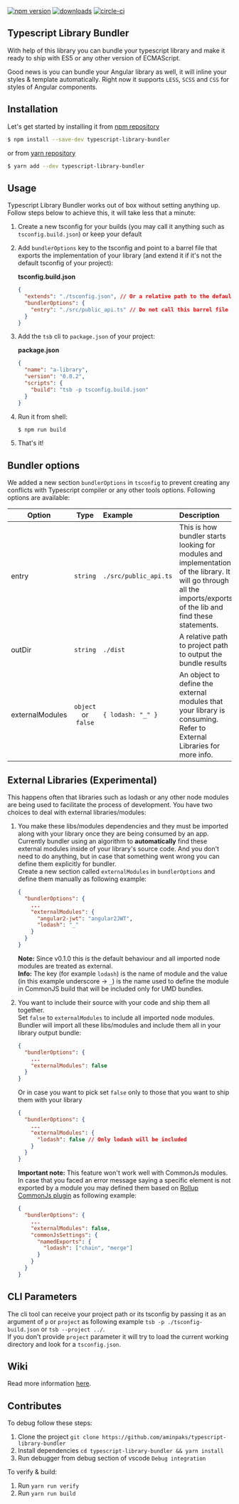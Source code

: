 [![npm version](https://badge.fury.io/js/typescript-library-bundler.svg)](https://badge.fury.io/js/typescript-library-bundler)
[![downloads](https://img.shields.io/npm/dm/typescript-library-bundler.svg)](https://npmjs.org/package/typescript-library-bundler)
[![circle-ci](https://circleci.com/gh/aminpaks/typescript-library-bundler/tree/master.svg?style=shield&circle-token=fb6b66aca044ec66bb079fe4d3e5f1ce17109c83)](https://circleci.com/gh/aminpaks/typescript-library-bundler/tree/master)

## Typescript Library Bundler

With help of this library you can bundle your typescript library and make it ready to ship with ES5 or any other version of ECMAScript.

Good news is you can bundle your Angular library as well, it will inline your styles & template automatically. Right now it supports `LESS`, `SCSS` and `CSS` for styles of Angular components.

## Installation
Let's get started by installing it from [npm repository](https://www.npmjs.com/package/typescript-library-bundler)
```sh
$ npm install --save-dev typescript-library-bundler
```
or from [yarn repository](https://yarnpkg.com/en/package/typescript-library-bundler)
```sh
$ yarn add --dev typescript-library-bundler
```

## Usage
Typescript Library Bundler works out of box without setting anything up. Follow steps below to achieve this, it will take less that a minute:
1. Create a new tsconfig for your builds (you may call it anything such as `tsconfig.build.json`) or keep your default
2. Add `bundlerOptions` key to the tsconfig and point to a barrel file that exports the implementation of your library (and extend it if it's not the default tsconfig of your project):   

    **tsconfig.build.json**
    ```json
    {
      "extends": "./tsconfig.json", // Or a relative path to the default configs
      "bundlerOptions": {
        "entry": "./src/public_api.ts" // Do not call this barrel file "index.ts"
      }
    }
    ```

3. Add the `tsb` cli to `package.json` of your project:  

    **package.json**
    ```json
    {
      "name": "a-library",
      "version": "0.0.2",
      "scripts": {
        "build": "tsb -p tsconfig.build.json"
      }
    }
    ```
4. Run it from shell:
    ```sh
    $ npm run build
    ```
5. That's it!

## Bundler options
We added a new section `bundlerOptions` in `tsconfig` to prevent creating any conflicts with Typescript compiler or any other tools options. Following options are available:

| Option  | Type | Example | Description |
| ------- | :--: | :------ | :---------- |
| entry | `string` | `./src/public_api.ts` | This is how bundler starts looking for modules and implementation of the library. It will go through all the imports/exports of the lib and find these statements.
| outDir | `string` | `./dist` | A relative path to project path to output the bundle results
| externalModules | `object` or `false` | `{ lodash: "_" }` | An object to define the external modules that your library is consuming. Refer to External Libraries for more info.

## External Libraries (Experimental)
This happens often that libraries such as lodash or any other node modules are being used to facilitate the process of development. You have two choices to deal with external libraries/modules:
1. You make these libs/modules dependencies and they must be imported along with your library once they are being consumed by an app. Currently bundler using an algorithm to **automatically** find these external modules inside of your library's source code. And you don't need to do anything, but in case that something went wrong you can define them explicitly for bundler.   
Create a new section called `externalModules` in `bundlerOptions` and define them manually as following example:
    ```json
    {
      "bundlerOptions": {
        ...
        "externalModules": {
          "angular2-jwt": "angular2JWT",
          "lodash": "_"
        }
      }
    }
    ```
    **Note:** Since v0.1.0 this is the default behaviour and all imported node modules are treated as external.  
    **Info:** The key (for example `lodash`) is the name of module and the value (in this example underscore -> `_`) is the name used to define the module in CommonJS build that will be included only for UMD bundles. 

 2. You want to include their source with your code and ship them all together.   
  Set `false` to `externalModules` to include all imported node modules. Bundler will import all these libs/modules and include them all in your library output bundle:
    ```json
    {
      "bundlerOptions": {
        ...
        "externalModules": false
      }
    }
    ```
    Or in case you want to pick set `false` only to those that you want to ship them with your library
    ```json
    {
      "bundlerOptions": {
        ...
        "externalModules": {
          "lodash": false // Only lodash will be included
        }
      }
    }
    ```
    **Important note:** This feature won't work well with CommonJs modules. In case that you faced an error message saying a specific element is not exported by a module you may defined them based on [Rollup CommonJs plugin](https://github.com/rollup/rollup-plugin-commonjs) as following example:
    ```json
    {
      "bundlerOptions": {
        ...
        "externalModules": false,
        "commonJsSettings": {
          "namedExports": {
            "lodash": ["chain", "merge"]
          }
        }
      }
    }
    ```

 
## CLI Parameters
The cli tool can receive your project path or its tsconfig by passing it as an argument of `p` or `project` as following example `tsb -p ./tsconfig-build.json` or `tsb --project ../`.  
If you don't provide `project` parameter it will try to load the current working directory and look for a `tsconfig.json`.

## Wiki
Read more information [here](https://github.com/aminpaks/typescript-library-bundler/wiki).

## Contributes
To debug follow these steps:
1. Clone the project `git clone https://github.com/aminpaks/typescript-library-bundler`
2. Install dependencies `cd typescript-library-bundler && yarn install`
4. Run debugger from debug section of vscode `Debug integration`

To verify & build:
1. Run `yarn run verify`
2. Run `yarn run build`
